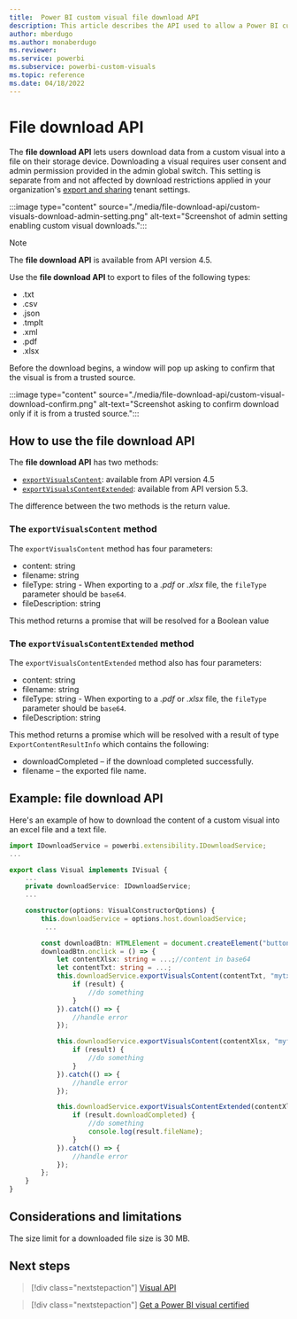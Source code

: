 ```yaml
---
title:  Power BI custom visual file download API
description: This article describes the API used to allow a Power BI custom visual to export data to a text, PDF, excel, or other file.
author: mberdugo
ms.author: monaberdugo
ms.reviewer: 
ms.service: powerbi
ms.subservice: powerbi-custom-visuals
ms.topic: reference
ms.date: 04/18/2022
---
```


# File download API

The **file download API** lets users download data from a custom visual into a file on their storage device. Downloading a visual requires user consent and admin permission provided in the admin global switch. This setting is separate from and not affected by download restrictions applied in your organization's [export and sharing](/power-bi/admin/service-admin-portal-export-sharing) tenant settings.

:::image type="content" source="./media/file-download-api/custom-visuals-download-admin-setting.png" alt-text="Screenshot of admin setting enabling custom visual downloads.":::

>[!NOTE]
>The **file download API** is available from API version 4.5.

Use the **file download API** to export to files of the following types:

* .txt
* .csv
* .json
* .tmplt
* .xml
* .pdf
* .xlsx

Before the download begins, a window will pop up asking to confirm that the visual is from a trusted source.

:::image type="content" source="./media/file-download-api/custom-visual-download-confirm.png" alt-text="Screenshot asking to confirm download only if it is from a trusted source.":::

## How to use the file download API

The **file download API** has two methods:

* [`exportVisualsContent`](#the-exportvisualscontent-method): available from API version 4.5
* [`exportVisualsContentExtended`](#the-exportvisualscontentextended-method): available from API version 5.3.

The difference between the two methods is the return value.

### The `exportVisualsContent` method

The `exportVisualsContent` method has four parameters:

* content: string
* filename: string
* fileType: string - When exporting to a *.pdf* or *.xlsx* file, the `fileType` parameter should be `base64`.
* fileDescription: string

This method returns a promise that will be resolved for a Boolean value

### The `exportVisualsContentExtended` method

The `exportVisualsContentExtended` method also has four parameters:

* content: string
* filename: string
* fileType: string - When exporting to a *.pdf* or *.xlsx* file, the `fileType` parameter should be `base64`.
* fileDescription: string

This method returns a promise which will be resolved with a result of type `ExportContentResultInfo` which contains the following:

* downloadCompleted – if the download completed successfully.
* filename – the exported file name.

## Example: file download API

Here's an example of how to download the content of a custom visual into an excel file and a text file.

```typescript
import IDownloadService = powerbi.extensibility.IDownloadService;
...

export class Visual implements IVisual {
    ...
    private downloadService: IDownloadService;
    ...

    constructor(options: VisualConstructorOptions) {
        this.downloadService = options.host.downloadService;
         ...

        const downloadBtn: HTMLElement = document.createElement("button");
        downloadBtn.onclick = () => {
            let contentXlsx: string = ...;//content in base64
            let contentTxt: string = ...;
            this.downloadService.exportVisualsContent(contentTxt, "mytxt.txt", "txt", "txt file").then((result) => {
                if (result) {
                    //do something
                }
            }).catch(() => {
                //handle error
            });

            this.downloadService.exportVisualsContent(contentXlsx, "myfile.xlsx", "base64", "xlsx file").then((result) => {
                if (result) {
                    //do something
                }
            }).catch(() => {
                //handle error
            });

            this.downloadService.exportVisualsContentExtended(contentXlsx, "myfile.xlsx", "base64", "xlsx file").then((result) => {
                if (result.downloadCompleted) {
                    //do something
                    console.log(result.fileName);
                }
            }).catch(() => {
                //handle error
            });
        };
    }
}
```

## Considerations and limitations

The size limit for a downloaded file size is 30 MB.

## Next steps

> [!div class="nextstepaction"]
> [Visual API](visual-api.md)

> [!div class="nextstepaction"]
> [Get a Power BI visual certified](power-bi-custom-visuals-certified.md)
